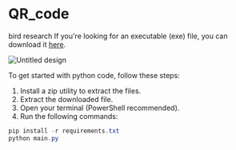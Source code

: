 # QR_code
bird research
If you're looking for an executable (exe) file, you can download it [here](https://drive.google.com/file/d/1mYX47rh14i5Rq76dSzQYOAS08sV-ZgTr/view?usp=sharing).


![Untitled design](https://giphy.com/embed/Xag128vBVAUydrH9Y9)

To get started with python code, follow these steps:

1. Install a zip utility to extract the files.
2. Extract the downloaded file.
3. Open your terminal (PowerShell recommended).
4. Run the following commands:

```powershell
pip install -r requirements.txt
python main.py
